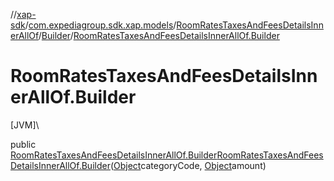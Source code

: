 //[xap-sdk](../../../../index.md)/[com.expediagroup.sdk.xap.models](../../index.md)/[RoomRatesTaxesAndFeesDetailsInnerAllOf](../index.md)/[Builder](index.md)/[RoomRatesTaxesAndFeesDetailsInnerAllOf.Builder](-room-rates-taxes-and-fees-details-inner-all-of.-builder.md)

# RoomRatesTaxesAndFeesDetailsInnerAllOf.Builder

[JVM]\

public [RoomRatesTaxesAndFeesDetailsInnerAllOf.Builder](index.md)[RoomRatesTaxesAndFeesDetailsInnerAllOf.Builder](-room-rates-taxes-and-fees-details-inner-all-of.-builder.md)([Object](https://docs.oracle.com/javase/8/docs/api/java/lang/Object.html)categoryCode, [Object](https://docs.oracle.com/javase/8/docs/api/java/lang/Object.html)amount)
